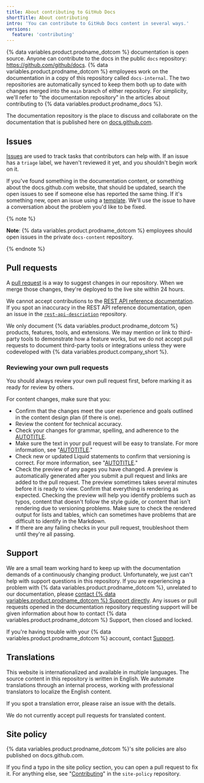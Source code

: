 ```yaml
---
title: About contributing to GitHub Docs
shortTitle: About contributing
intro: 'You can contribute to GitHub Docs content in several ways.'
versions:
  feature: 'contributing'
---
```


{% data variables.product.prodname_dotcom %} documentation is open source. Anyone can contribute to the docs in the public `docs` repository: https://github.com/github/docs. {% data variables.product.prodname_dotcom %} employees work on the documentation in a copy of this repository called `docs-internal`. The two repositories are automatically synced to keep them both up to date with changes merged into the `main` branch of either repository. For simplicity, we'll refer to "the documentation repository" in the articles about contributing to {% data variables.product.prodname_docs %}.

The documentation repository is the place to discuss and collaborate on the documentation that is published here on [docs.github.com](/).<!-- markdownlint-disable-line search-replace -->

## Issues

[Issues](/github/managing-your-work-on-github/about-issues) are used to track tasks that contributors can help with. If an issue has a `triage` label, we haven't reviewed it yet, and you shouldn't begin work on it.

If you've found something in the documentation content, or something about the docs.github.com website, that should be updated, search the open issues to see if someone else has reported the same thing. If it's something new, open an issue using a [template](https://github.com/github/docs/issues/new/choose). We'll use the issue to have a conversation about the problem you'd like to be fixed.<!-- markdownlint-disable-line search-replace -->

{% note %}

**Note**: {% data variables.product.prodname_dotcom %} employees should open issues in the private `docs-content` repository.

{% endnote %}

## Pull requests

A [pull request](/github/collaborating-with-issues-and-pull-requests/about-pull-requests) is a way to suggest changes in our repository. When we merge those changes, they're deployed to the live site within 24 hours.

We cannot accept contributions to the [REST API reference documentation](/rest/reference). If you spot an inaccuracy in the REST API reference documentation, open an issue in the [`rest-api-description`](https://github.com/github/rest-api-description/issues/new?template=schema-inaccuracy.md) repository.

We only document {% data variables.product.prodname_dotcom %} products, features, tools, and extensions. We may mention or link to third-party tools to demonstrate how a feature works, but we do not accept pull requests to document third-party tools or integrations unless they were codeveloped with {% data variables.product.company_short %}.

### Reviewing your own pull requests

You should always review your own pull request first, before marking it as ready for review by others.

For content changes, make sure that you:

- Confirm that the changes meet the user experience and goals outlined in the content design plan (if there is one).
- Review the content for technical accuracy.
- Check your changes for grammar, spelling, and adherence to the [AUTOTITLE](/contributing/style-guide-and-content-model/style-guide).
- Make sure the text in your pull request will be easy to translate. For more information, see "[AUTOTITLE](/contributing/writing-for-github-docs/writing-content-to-be-translated)."
- Check new or updated Liquid statements to confirm that versioning is correct. For more information, see "[AUTOTITLE](/contributing/syntax-and-versioning-for-github-docs/versioning-documentation)."
- Check the preview of any pages you have changed. A preview is automatically generated after you submit a pull request and links are added to the pull request. The preview sometimes takes several minutes before it is ready to view. Confirm that everything is rendering as expected. Checking the preview will help you identify problems such as typos, content that doesn't follow the style guide, or content that isn't rendering due to versioning problems. Make sure to check the rendered output for lists and tables, which can sometimes have problems that are difficult to identify in the Markdown.
- If there are any failing checks in your pull request, troubleshoot them until they're all passing.

## Support

We are a small team working hard to keep up with the documentation demands of a continuously changing product. Unfortunately, we just can't help with support questions in this repository. If you are experiencing a problem with {% data variables.product.prodname_dotcom %}, unrelated to our documentation, please [contact {% data variables.product.prodname_dotcom %} Support directly](https://support.github.com/contact). Any issues or pull requests opened in the documentation repository requesting support will be given information about how to contact {% data variables.product.prodname_dotcom %} Support, then closed and locked.

If you're having trouble with your {% data variables.product.prodname_dotcom %} account, contact [Support](https://support.github.com/contact?tags=docs-contributing-guide).

## Translations

This website is internationalized and available in multiple languages. The source content in this repository is written in English. We automate translations through an internal process, working with professional translators to localize the English content.

If you spot a translation error, please raise an issue with the details.

We do not currently accept pull requests for translated content.

## Site policy

{% data variables.product.prodname_dotcom %}'s site policies are also published on docs.github.com.<!-- markdownlint-disable-line search-replace -->

If you find a typo in the site policy section, you can open a pull request to fix it. For anything else, see "[Contributing](https://github.com/github/site-policy/blob/main/CONTRIBUTING.md)" in the `site-policy` repository.
